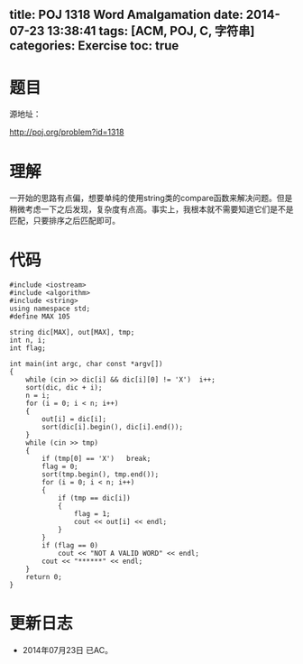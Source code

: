 ﻿title: POJ 1318 Word Amalgamation
date: 2014-07-23 13:38:41
tags: [ACM, POJ, C, 字符串]
categories: Exercise
toc: true
---
# 题目
源地址：

http://poj.org/problem?id=1318

# 理解
一开始的思路有点偏，想要单纯的使用string类的compare函数来解决问题。但是稍微考虑一下之后发现，复杂度有点高。事实上，我根本就不需要知道它们是不是匹配，只要排序之后匹配即可。

<!-- more -->

# 代码

```
#include <iostream>
#include <algorithm>
#include <string>
using namespace std;
#define MAX 105

string dic[MAX], out[MAX], tmp;
int n, i;
int flag;

int main(int argc, char const *argv[])
{
    while (cin >> dic[i] && dic[i][0] != 'X')  i++;
    sort(dic, dic + i);
    n = i;
    for (i = 0; i < n; i++)
    {
        out[i] = dic[i];
        sort(dic[i].begin(), dic[i].end());
    }
    while (cin >> tmp)
    {
        if (tmp[0] == 'X')   break;
        flag = 0;
        sort(tmp.begin(), tmp.end());
        for (i = 0; i < n; i++)
        {
            if (tmp == dic[i])
            {
                flag = 1;
                cout << out[i] << endl;
            }
        }
        if (flag == 0)
            cout << "NOT A VALID WORD" << endl;
        cout << "******" << endl;
    }
    return 0;
}

```

# 更新日志
- 2014年07月23日 已AC。